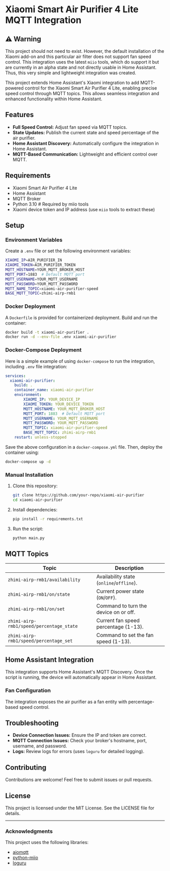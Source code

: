 # Xiaomi Smart Air Purifier 4 Lite MQTT Integration

## ⚠️ Warning

This project should not need to exist. However, the default installation of the Xiaomi add-on and this particular air filter does not support fan speed control. This integration uses the latest `miio` tools, which do support it but are currently in an alpha state and not directly usable in Home Assistant. Thus, this very simple and lightweight integration was created.

This project extends Home Assistant's Xiaomi integration to add MQTT-powered control for the Xiaomi Smart Air Purifier 4 Lite, enabling precise speed control through MQTT topics. This allows seamless integration and enhanced functionality within Home Assistant.

## Features

- **Full Speed Control:** Adjust fan speed via MQTT topics.
- **State Updates:** Publish the current state and speed percentage of the air purifier.
- **Home Assistant Discovery:** Automatically configure the integration in Home Assistant.
- **MQTT-Based Communication:** Lightweight and efficient control over MQTT.

## Requirements

- Xiaomi Smart Air Purifier 4 Lite
- Home Assistant
- MQTT Broker
- Python 3.10  # Required by miio tools
- Xiaomi device token and IP address (use `miio` tools to extract these)

## Setup

### Environment Variables
Create a `.env` file or set the following environment variables:

```bash
XIAOMI_IP=AIR_PURIFIER_IN
XIAOMI_TOKEN=AIR_PURIFIER_TOKEN
MQTT_HOSTNAME=YOUR_MQTT_BROKER_HOST
MQTT_PORT=1883  # Default MQTT port
MQTT_USERNAME=YOUR_MQTT_USERNAME
MQTT_PASSWORD=YOUR_MQTT_PASSWORD
MQTT_NAME_TOPIC=xiaomi-air-purifier-speed
BASE_MQTT_TOPIC=zhimi-airp-rmb1
```

### Docker Deployment
A `Dockerfile` is provided for containerized deployment. Build and run the container:

```bash
docker build -t xiaomi-air-purifier .
docker run -d --env-file .env xiaomi-air-purifier
```

### Docker-Compose Deployment
Here is a simple example of using `docker-compose` to run the integration, including `.env` file integration:

```yaml
services:
  xiaomi-air-purifier:
    build: .
    container_name: xiaomi-air-purifier
    environment:
        XIAOMI_IP: YOUR_DEVICE_IP
        XIAOMI_TOKEN: YOUR_DEVICE_TOKEN
        MQTT_HOSTNAME: YOUR_MQTT_BROKER_HOST
        MQTT_PORT: 1883  # Default MQTT port
        MQTT_USERNAME: YOUR_MQTT_USERNAME
        MQTT_PASSWORD: YOUR_MQTT_PASSWORD
        MQTT_TOPIC: xiaomi-air-purifier-speed
        BASE_MQTT_TOPIC: zhimi-airp-rmb1
    restart: unless-stopped
```

Save the above configuration in a `docker-compose.yml` file. Then, deploy the container using:

```bash
docker-compose up -d
```

### Manual Installation

1. Clone this repository:

   ```bash
   git clone https://github.com/your-repo/xiaomi-air-purifier
   cd xiaomi-air-purifier
   ```

2. Install dependencies:

   ```bash
   pip install -r requirements.txt
   ```

3. Run the script:

   ```bash
   python main.py
   ```

## MQTT Topics

| Topic                             | Description                                   |
|-----------------------------------|-----------------------------------------------|
| `zhimi-airp-rmb1/availability`    | Availability state (`online`/`offline`).      |
| `zhimi-airp-rmb1/on/state`        | Current power state (`ON`/`OFF`).             |
| `zhimi-airp-rmb1/on/set`          | Command to turn the device on or off.         |
| `zhimi-airp-rmb1/speed/percentage_state` | Current fan speed percentage (1-13).       |
| `zhimi-airp-rmb1/speed/percentage_set`   | Command to set the fan speed (1-13).       |

## Home Assistant Integration

This integration supports Home Assistant's MQTT Discovery. Once the script is running, the device will automatically appear in Home Assistant.

### Fan Configuration

The integration exposes the air purifier as a fan entity with percentage-based speed control.

## Troubleshooting

- **Device Connection Issues:** Ensure the IP and token are correct.
- **MQTT Connection Issues:** Check your broker's hostname, port, username, and password.
- **Logs:** Review logs for errors (uses `loguru` for detailed logging).

## Contributing

Contributions are welcome! Feel free to submit issues or pull requests.

## License

This project is licensed under the MIT License. See the LICENSE file for details.

---

### Acknowledgments

This project uses the following libraries:

- [aiomqtt](https://pypi.org/project/aiomqtt/)
- [python-miio](https://pypi.org/project/miio/)
- [loguru](https://pypi.org/project/loguru/)
